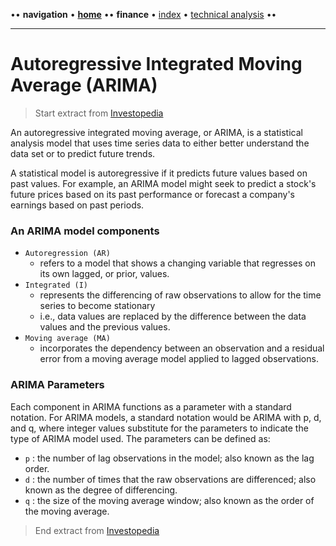 •• **navigation** • **[home](/README.md)** •• **finance** • [index](/finance/index.md) • [technical analysis](/finance/index.md#technical-analysis) ••

---

# Autoregressive Integrated Moving Average (ARIMA)

> Start extract from [Investopedia](https://www.investopedia.com/terms/a/autoregressive-integrated-moving-average-arima.asp)

An autoregressive integrated moving average, or ARIMA, is a statistical analysis model that uses time series data to either better understand the data set or to predict future trends. 

A statistical model is autoregressive if it predicts future values based on past values. For example, an ARIMA model might seek to predict a stock's future prices based on its past performance or forecast a company's earnings based on past periods.

### An ARIMA model components

- `Autoregression (AR)`
  - refers to a model that shows a changing variable that regresses on its own lagged, or prior, values.
- `Integrated (I)` 
  - represents the differencing of raw observations to allow for the time series to become stationary 
  - i.e., data values are replaced by the difference between the data values and the previous values.
- `Moving average (MA)`
  - incorporates the dependency between an observation and a residual error from a moving average model applied to lagged observations.

### ARIMA Parameters

Each component in ARIMA functions as a parameter with a standard notation. For ARIMA models, a standard notation would be ARIMA with p, d, and q, where integer values substitute for the parameters to indicate the type of ARIMA model used. The parameters can be defined as:

- `p` : the number of lag observations in the model; also known as the lag order.
- `d` : the number of times that the raw observations are differenced; also known as the degree of differencing.
- `q` : the size of the moving average window; also known as the order of the moving average.

> End extract from [Investopedia](https://www.investopedia.com/terms/a/autoregressive-integrated-moving-average-arima.asp)
